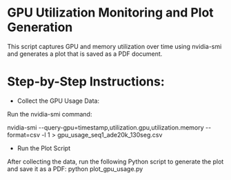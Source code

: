 # GPU Utilization Monitoring and Plot Generation

This script captures GPU and memory utilization over time using nvidia-smi and generates a plot that is saved as a PDF document.

# Step-by-Step Instructions:

- Collect the GPU Usage Data:

Run the nvidia-smi command:
       
nvidia-smi --query-gpu=timestamp,utilization.gpu,utilization.memory --format=csv -l 1 > gpu_usage_seq1_ade20k_130seg.csv

- Run the Plot Script

After collecting the data, run the following Python script to generate the plot and save it as a PDF: python plot_gpu_usage.py







